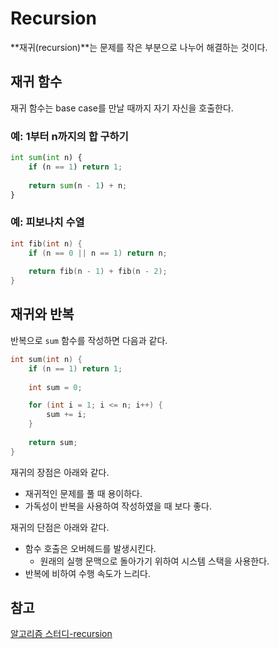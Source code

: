 # Recursion

**재귀(recursion)**는 문제를 작은 부분으로 나누어 해결하는 것이다. 



## 재귀 함수

재귀 함수는 base case를 만날 때까지 자기 자신을 호출한다.



### 예: 1부터 n까지의 합 구하기

```python
int sum(int n) {
    if (n == 1) return 1;
    
    return sum(n - 1) + n;
}
```



### 예: 피보나치 수열

```c
int fib(int n) {
    if (n == 0 || n == 1) return n;
    
    return fib(n - 1) + fib(n - 2);
}
```



## 재귀와 반복

반복으로 `sum` 함수를 작성하면 다음과 같다.

```c
int sum(int n) {
    if (n == 1) return 1;
    
    int sum = 0;

    for (int i = 1; i <= n; i++) {
        sum += i;
    }
    
    return sum;
}
```



재귀의 장점은 아래와 같다.

- 재귀적인 문제를 풀 때 용이하다.
- 가독성이 반복을 사용하여 작성하였을 때 보다 좋다.

재귀의 단점은 아래와 같다.

- 함수 호출은 오버헤드를 발생시킨다.
  - 원래의 실행 문맥으로 돌아가기 위하여 시스템 스택을 사용한다.
- 반복에 비하여 수행 속도가 느리다.



## 참고

[알고리즘 스터디-recursion](https://theubermensch.tistory.com/195?category=880434)

